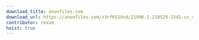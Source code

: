 ```yaml
---
download_title: anonfiles.com
download_url: https://anonfiles.com/z3rfK519ud/21996.1.210529-1541.co_release_CLIENT_CONSUMER_x64FRE_en-us_iso
contributor: rexum
hoist: true
---
```

